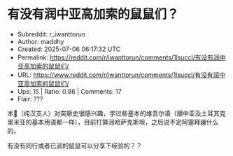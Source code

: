 # 有没有润中亚高加索的鼠鼠们？

- Subreddit: r_iwanttorun
- Author: maddhy
- Created: 2025-07-06 06:17:32 UTC
- Permalink: https://reddit.com/r/iwanttorun/comments/1lsuccl/有没有润中亚高加索的鼠鼠们/
- URL: https://www.reddit.com/r/iwanttorun/comments/1lsuccl/有没有润中亚高加索的鼠鼠们/
- Ups: 15 | Ratio: 0.86 | Comments: 17
- Flair: ???


本🐀（纯汉支人）对突厥史很感兴趣，学过些基本的维吾尔语（跟中亚及土耳其克里米亚的基本用语都一样），目前打算润哈萨克斯坦，之后说不定阿塞拜疆什么的。

有没有同行或者已润的鼠鼠可以分享下经验的？？

